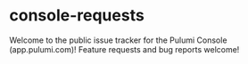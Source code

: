 # console-requests
Welcome to the public issue tracker for the Pulumi Console (app.pulumi.com)! Feature requests and bug reports welcome!

